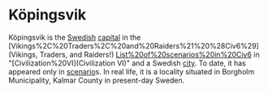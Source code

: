 # Köpingsvik

Köpingsvik is the [Swedish](Swedish) [capital](capital) in the [Vikings%2C%20Traders%2C%20and%20Raiders%21%20%28Civ6%29](Vikings, Traders, and Raiders!) [List%20of%20scenarios%20in%20Civ6](scenario) in "[Civilization%20VI](Civilization VI)" and a Swedish [city](city). To date, it has appeared only in [scenario](scenario)s. In real life, it is a locality situated in Borgholm Municipality, Kalmar County in present-day Sweden.